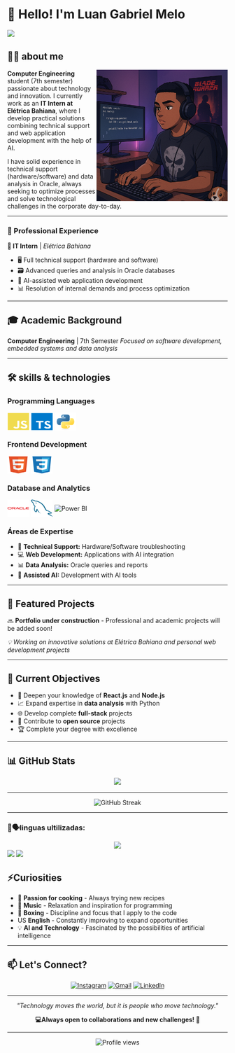 # 👋 Hello! I'm Luan Gabriel Melo

<head>
   <img src="https://readme-typing-svg.herokuapp.com/?color=1B03A36&size=35&center=true&vCenter=true&width=1000&lines=Computer+Engineering+Student;IT+Intern+at+Elétrica+Bahiana;Developer+in+Training;Passionate+about+Technology!" />
</head>

## 👨‍💻 about me

<img align="right" src="https://github.com/LuanGabrielMelo/redemeLuanMelo/blob/main/anime-luan.png" width="300px" />

**Computer Engineering** student (7th semester) passionate about technology and innovation. I currently work as an **IT Intern at Elétrica Bahiana**, where I develop practical solutions combining technical support and web application development with the help of AI.

I have solid experience in technical support (hardware/software) and data analysis in Oracle, always seeking to optimize processes and solve technological challenges in the corporate day-to-day.

---

### 💼 Professional Experience

**🔧 IT Intern** | _Elétrica Bahiana_

-   🖥️ Full technical support (hardware and software)
-   🗃️ Advanced queries and analysis in Oracle databases
-   🤖 AI-assisted web application development
-   📊 Resolution of internal demands and process optimization

---

## 🎓 Academic Background

**Computer Engineering** | 7th Semester
_Focused on software development, embedded systems and data analysis_

---

## 🛠️ skills & technologies

### **Programming Languages**

<div style="display: inline_block">
  <img align="center" alt="JavaScript" height="40" width="50" src="https://raw.githubusercontent.com/devicons/devicon/master/icons/javascript/javascript-plain.svg">
  <img align="center" alt="TypeScript" height="40" width="50" src="https://raw.githubusercontent.com/devicons/devicon/master/icons/typescript/typescript-plain.svg">
  <img align="center" alt="Python" height="40" width="50" src="https://raw.githubusercontent.com/devicons/devicon/master/icons/python/python-original.svg">
</div>

### **Frontend Development**

<div style="display: inline_block">
  <img align="center" alt="HTML5" height="40" width="50" src="https://raw.githubusercontent.com/devicons/devicon/master/icons/html5/html5-original.svg">
  <img align="center" alt="CSS3" height="40" width="50" src="https://raw.githubusercontent.com/devicons/devicon/master/icons/css3/css3-original.svg">
</div>

### **Database and Analytics**

<div style="display: inline_block">
  <img align="center" alt="Oracle" height="40" width="50" src="https://raw.githubusercontent.com/devicons/devicon/master/icons/oracle/oracle-original.svg">
  <img align="center" alt="MySQL" height="40" width="50" src="https://raw.githubusercontent.com/devicons/devicon/master/icons/mysql/mysql-original.svg">
  <img align="center" alt="Power BI" height="40" width="50" src="https://github.com/microsoft/PowerBI-Icons/raw/main/SVG/Power-BI.svg">
</div>

### **Áreas de Expertise**

-   🔧 **Technical Support:** Hardware/Software troubleshooting
-   💻 **Web Development:** Applications with AI integration
-   📊 **Data Analysis:** Oracle queries and reports
-   🤖 **Assisted AI:** Development with AI tools

---

## 🚀 Featured Projects

🔜 **Portfolio under construction** - Professional and academic projects will be added soon!

_💡 Working on innovative solutions at Elétrica Bahiana and personal web development projects_

---

## 🎯 Current Objectives

-   🎨 Deepen your knowledge of **React.js** and **Node.js**
-   📈 Expand expertise in **data analysis** with Python
-   🌐 Develop complete **full-stack** projects
-   🤝 Contribute to **open source** projects
-   🏆 Complete your degree with excellence

---

## 📊 GitHub Stats

<div align="center">
  <img height="180em" src="https://github-readme-stats.vercel.app/api?username=LuanGabrielMelo&show_icons=true&theme=tokyonight&include_all_commits=true&count_private=true"/>
</div>

---

<div align="center">
  <img src="https://github-readme-streak-stats.herokuapp.com/?user=LuanGabrielMelo&theme=tokyonight" alt="GitHub Streak"/>
</div>

---

### **🤖🗣linguas ultilizadas:**

<div align="center"> 
    <img height="180em" src="https://github-readme-stats.vercel.app/api/top-langs/?username=LuanGabrielMelo&layout=compact&langs_count=16&theme=tokyonight"/>
</div>

  <div>
    <img height="180em" src="https://github-readme-stats.vercel.app/api?username=LuanGabrielMelo&show_icons=true&theme=dracula&include_all_commits=true&count_private=true"/>
    <img height="180em" src="https://github-readme-stats.vercel.app/api/top-langs/?username=LuanGabrielMelo&layout=compact&langs_count=16&theme=dracula"/>
  </a>
</div>

## ⚡Curiosities

-   🍳 **Passion for cooking** - Always trying new recipes
-   🎵 **Music** - Relaxation and inspiration for programming
-   🥊 **Boxing** - Discipline and focus that I apply to the code
-    US **English** - Constantly improving to expand opportunities
-   💡 **AI and Technology** - Fascinated by the possibilities of artificial intelligence

---

## 📫 Let's Connect?

<div align="center">
  
  [![Instagram](https://img.shields.io/badge/-Instagram-%23E4405F?style=for-the-badge&logo=instagram&logoColor=white)](https://www.instagram.com/lg_melo92/)
  [![Gmail](https://img.shields.io/badge/-Gmail-%23333?style=for-the-badge&logo=gmail&logoColor=white)](mailto:luansantomelo@gmail.com)
  [![LinkedIn](https://img.shields.io/badge/-LinkedIn-%230077B5?style=for-the-badge&logo=linkedin&logoColor=white)](https://www.linkedin.com/in/luan-gabriel-685318254/)
  
</div>

---

<div align="center">
  
  *"Technology moves the world, but it is people who move technology."*
  
  **💻Always open to collaborations and new challenges! 🚀**
  
</div>

---

<div align="center">
  <img src="https://komarev.com/ghpvc/?username=LuanGabrielMelo&color=blue&style=flat-square&label=Profile+Views" alt="Profile views" />
</div>

